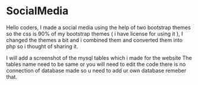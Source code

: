 # SocialMedia
Hello coders, I made a social media using the help of two bootstrap themes so the css is 90% of my bootstrap themes ( i have license for using it ), I changed the themes a bit and i combined them and converted them into php so i thought of sharing it.

I will add a screenshot of the mysql tables which i made for the website
The tables name need to be same or you will need to edit the code
there is no connection of database made so u need to add ur own database remeber that.
